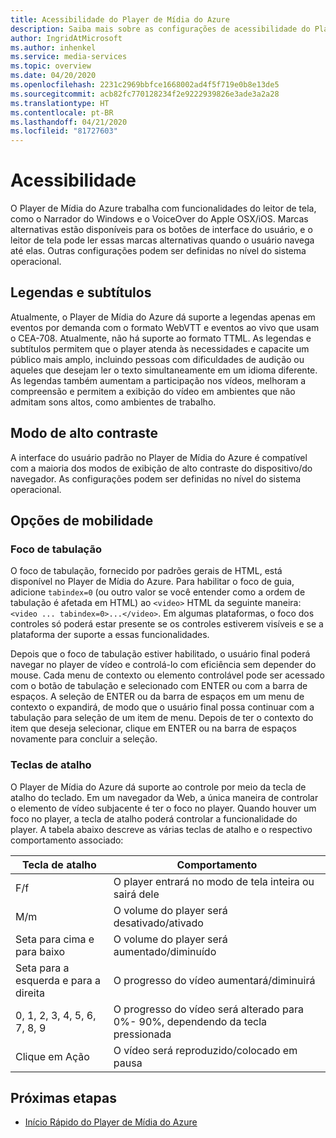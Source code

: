 ```yaml
---
title: Acessibilidade do Player de Mídia do Azure
description: Saiba mais sobre as configurações de acessibilidade do Player de Mídia do Azure.
author: IngridAtMicrosoft
ms.author: inhenkel
ms.service: media-services
ms.topic: overview
ms.date: 04/20/2020
ms.openlocfilehash: 2231c2969bbfce1668002ad4f5f719e0b8e13de5
ms.sourcegitcommit: acb82fc770128234f2e9222939826e3ade3a2a28
ms.translationtype: HT
ms.contentlocale: pt-BR
ms.lasthandoff: 04/21/2020
ms.locfileid: "81727603"
---
```

# <a name="accessibility"></a>Acessibilidade #

O Player de Mídia do Azure trabalha com funcionalidades do leitor de tela, como o Narrador do Windows e o VoiceOver do Apple OSX/iOS. Marcas alternativas estão disponíveis para os botões de interface do usuário, e o leitor de tela pode ler essas marcas alternativas quando o usuário navega até elas. Outras configurações podem ser definidas no nível do sistema operacional.

## <a name="captions-and-subtitles"></a>Legendas e subtítulos ##

Atualmente, o Player de Mídia do Azure dá suporte a legendas apenas em eventos por demanda com o formato WebVTT e eventos ao vivo que usam o CEA-708. Atualmente, não há suporte ao formato TTML. As legendas e subtítulos permitem que o player atenda às necessidades e capacite um público mais amplo, incluindo pessoas com dificuldades de audição ou aqueles que desejam ler o texto simultaneamente em um idioma diferente. As legendas também aumentam a participação nos vídeos, melhoram a compreensão e permitem a exibição do vídeo em ambientes que não admitam sons altos, como ambientes de trabalho.  

## <a name="high-contrast-mode"></a>Modo de alto contraste ##

A interface do usuário padrão no Player de Mídia do Azure é compatível com a maioria dos modos de exibição de alto contraste do dispositivo/do navegador. As configurações podem ser definidas no nível do sistema operacional.

## <a name="mobility-options"></a>Opções de mobilidade ##

### <a name="tabbing-focus"></a>Foco de tabulação ###

O foco de tabulação, fornecido por padrões gerais de HTML, está disponível no Player de Mídia do Azure. Para habilitar o foco de guia, adicione `tabindex=0` (ou outro valor se você entender como a ordem de tabulação é afetada em HTML) ao `<video>` HTML da seguinte maneira: `<video ... tabindex=0>...</video>`. Em algumas plataformas, o foco dos controles só poderá estar presente se os controles estiverem visíveis e se a plataforma der suporte a essas funcionalidades.

Depois que o foco de tabulação estiver habilitado, o usuário final poderá navegar no player de vídeo e controlá-lo com eficiência sem depender do mouse. Cada menu de contexto ou elemento controlável pode ser acessado com o botão de tabulação e selecionado com ENTER ou com a barra de espaços. A seleção de ENTER ou da barra de espaços em um menu de contexto o expandirá, de modo que o usuário final possa continuar com a tabulação para seleção de um item de menu. Depois de ter o contexto do item que deseja selecionar, clique em ENTER ou na barra de espaços novamente para concluir a seleção.

### <a name="hotkeys"></a>Teclas de atalho ###

O Player de Mídia do Azure dá suporte ao controle por meio da tecla de atalho do teclado. Em um navegador da Web, a única maneira de controlar o elemento de vídeo subjacente é ter o foco no player. Quando houver um foco no player, a tecla de atalho poderá controlar a funcionalidade do player.  A tabela abaixo descreve as várias teclas de atalho e o respectivo comportamento associado:

| Tecla de atalho              | Comportamento                                                                |
|----------------------|-------------------------------------------------------------------------|
| F/f                  | O player entrará no modo de tela inteira ou sairá dele                                  |
| M/m                  | O volume do player será desativado/ativado                                          |
| Seta para cima e para baixo    | O volume do player será aumentado/diminuído                                    |
| Seta para a esquerda e para a direita | O progresso do vídeo aumentará/diminuirá                                  |
| 0, 1, 2, 3, 4, 5, 6, 7, 8, 9  | O progresso do vídeo será alterado para 0%\- 90%, dependendo da tecla pressionada |
| Clique em Ação         | O vídeo será reproduzido/colocado em pausa                                                   |

## <a name="next-steps"></a>Próximas etapas

<!---Some context for the following links goes here--->
- [Início Rápido do Player de Mídia do Azure](azure-media-player-quickstart.md)